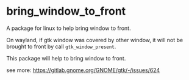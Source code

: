 # bring_window_to_front

A package for linux to help bring window to front.

On wayland, if gtk window was covered by other window, it will not be brought to front by call `gtk_window_present`.

This package will help to bring window to front.

see more:
https://gitlab.gnome.org/GNOME/gtk/-/issues/624